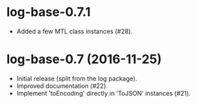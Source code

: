 # log-base-0.7.1
* Added a few MTL class instances (#28).

# log-base-0.7 (2016-11-25)
* Initial release (split from the log package).
* Improved documentation (#22).
* Implement 'toEncoding' directly in 'ToJSON' instances (#21).
